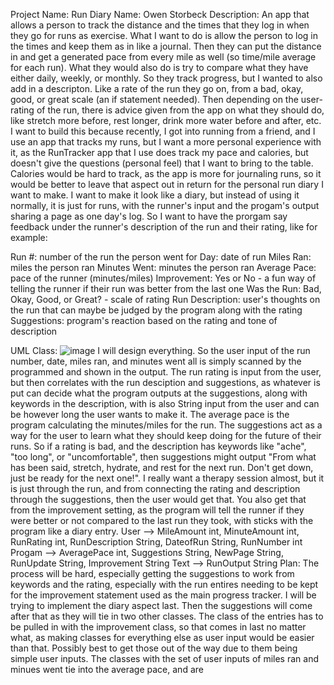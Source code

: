Project Name:
Run Diary
Name:
Owen Storbeck
Description:
An app that allows a person to track the distance and the times that they log in when they go for runs as exercise.  What I want to do is allow the person to log in the times and keep them as in like a journal.  Then they can put the distance in and get a generated pace from every mile as well (so time/mile average for each run).  What they would also do is try to compare what they have either daily, weekly, or monthly.  So they track progress, but I wanted to also add in a descripton.  Like a rate of the run they go on, from a bad, okay, good, or great scale (an if statement needed). Then depending on the user-rating of the run, there is advice given from the app on what they should do, like stretch more before, rest longer, drink more water before and after, etc.
I want to build this because recently, I got into running from a friend, and I use an app that tracks my runs, but I want a more personal experience with it,  as the RunTracker app that I use does track my pace and calories, but doesn't give the questions (personal feel) that I want to bring to the table.  Calories would be hard to track, as the app is more for journaling runs, so it would be better to leave that aspect out in return for the personal run diary I want to make.
I want to make it look like a diary, but instead of using it normally, it is just for runs, with the runner's input and the progam's output sharing a page as one day's log.  So I want to have the prorgam say feedback under the runner's description of the run and their rating, like for example:

Run #: number of the run the person went for
Day: date of run
Miles Ran: miles the person ran
Minutes Went: minutes the person ran
Average Pace: pace of the runner (minutes/miles)
Improvement: Yes or No - a fun way of telling the runner if their run was better from the last one
Was the Run: Bad, Okay, Good, or Great? - scale of rating
Run Description: user's thoughts on the run that can maybe be judged by the program along with the rating
Suggestions: program's reaction based on the rating and tone of description

UML Class:
![image](https://github.com/user-attachments/assets/e89767df-d2ee-426b-a2a7-21b94683b007)
I will design everything. So the user input of the run number, date, miles ran, and minutes went all is simply scanned by the programmed and shown in the output.  The run rating is input from the user, but then correlates with the run desciption and suggestions, as whatever is put can decide what the program outputs at the suggestions, along with keywords in the description, with is also String input from the user and can be however long the user wants to make it.  The average pace is the program calculating the minutes/miles for the run.  The suggestions act as a way for the user to learn what they should keep doing for the future of their runs.  So if a rating is bad, and the description has keywords like "ache", "too long", or "uncomfortable", then suggestions might output "From what has been said, stretch, hydrate, and rest for the next run.  Don't get down, just be ready for the next one!".  I really want a therapy session almost, but it is just through the run, and from connecting the rating and description through the suggestions, then the user would get that.  You also get that from the improvement setting, as the program will tell the runner if they were better or not compared to the last run they took, with sticks with the program like a diary entry.
User --> MileAmount int, MinuteAmount int, RunRating int, RunDescription String, DateofRun String, RunNumber int
Progam --> AveragePace int, Suggestions String, NewPage String, RunUpdate String, Improvement String
Text --> RunOutput String
Plan:
The process will be hard, especially getting the suggestions to work from keywords and the rating, especially with the run entires needing to be kept for the improvement statement used as the main progress tracker.
I will be trying to implement the diary aspect last.  Then the suggestions will come after that as they will tie in two other classes.  The class of the entries has to be pulled in with the improvement class, so that comes in last no matter what, as making classes for everything else as user input would be easier than that.  Possibly best to get those out of the way due to them being simple user inputs.  The classes with the set of user inputs of miles ran and minues went tie into the average pace, and are 

